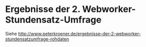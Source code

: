 Ergebnisse der 2. Webworker-Stundensatz-Umfrage
===============================================

Siehe http://www.peterkroener.de/ergebnisse-der-2-webworker-stundensatzumfrage-rohdaten
